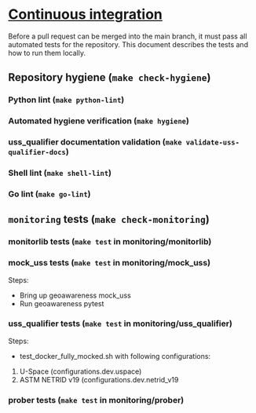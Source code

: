 # [Continuous integration](ci.yml)

Before a pull request can be merged into the main branch, it must pass all automated tests for the repository.  This document describes the tests and how to run them locally.

## Repository hygiene (`make check-hygiene`)

### Python lint (`make python-lint`)

### Automated hygiene verification (`make hygiene`)

### uss_qualifier documentation validation (`make validate-uss-qualifier-docs`)

### Shell lint (`make shell-lint`)

### Go lint (`make go-lint`)

## `monitoring` tests (`make check-monitoring`)

### monitorlib tests (`make test` in monitoring/monitorlib)

### mock_uss tests (`make test` in monitoring/mock_uss)

Steps:

* Bring up geoawareness mock_uss
* Run geoawareness pytest

### uss_qualifier tests (`make test` in monitoring/uss_qualifier)

Steps:

* test_docker_fully_mocked.sh with following configurations:
1. U-Space (configurations.dev.uspace)
2. ASTM NETRID v19 (configurations.dev.netrid_v19

### prober tests (`make test` in monitoring/prober)
